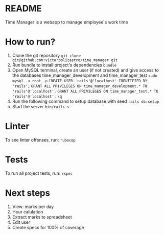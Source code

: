# README

Time Manager is a webapp to manage employee's work time

# How to run?
1. Clone the git repository
  `git clone git@github.com:victorpolicastro/time_manager.git`
2. Run bundle to install project's dependencies
  `bundle`
3. Open MySQL terminal, create an user (if not created) and give access to the databases time_manager_development and time_manager_test
  `sudo mysql -u root -p`
  `CREATE USER 'rails'@'localhost' IDENTIFIED BY 'rails';`
  `GRANT ALL PRIVILEGES ON time_manager_development.* TO 'rails'@'localhost';`
  `GRANT ALL PRIVILEGES ON time_manager_test.* TO 'rails'@'localhost';`
  `\q`
4. Run the following command to setup database with seed
  `rails db:setup`
5. Start the server
  `bin/rails s`

# Linter
To see linter offenses, run:
  `rubocop`

# Tests
To run all project tests, run:
  `rspec`

# Next steps
1. View: marks per day
2. Hour calulation
3. Extract marks to spreadsheet
4. Edit user
5. Create specs for 100% of coverage
